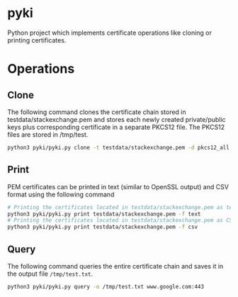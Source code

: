 # pyki
Python project which implements certificate operations like cloning or printing certificates.

# Operations

## Clone

The following command clones the certificate chain stored in testdata/stackexchange.pem
and stores each newly created private/public keys plus corresponding certificate in a
separate PKCS12 file. The PKCS12 files are stored in /tmp/test.

```bash
python3 pyki/pyki.py clone -t testdata/stackexchange.pem -d pkcs12_all -o /tmp/test
```

## Print

PEM certificates can be printed in text (similar to OpenSSL output) and CSV format using
the following command

```bash
# Printing the certificates located in testdata/stackexchange.pem as text
python3 pyki/pyki.py print testdata/stackexchange.pem -f text
# Printing the certificates located in testdata/stackexchange.pem as CSV
python3 pyki/pyki.py print testdata/stackexchange.pem -f csv
```


## Query

The following command queries the entire certificate chain and saves it in the output file `/tmp/test.txt`.

```bash
python3 pyki/pyki.py query -o /tmp/test.txt www.google.com:443
```
